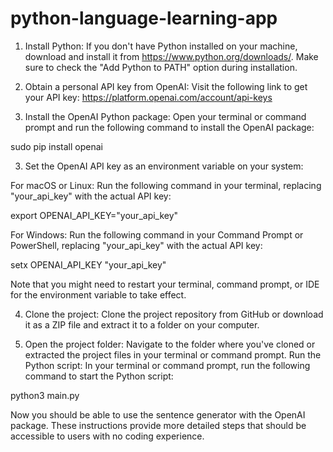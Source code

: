 # python-language-learning-app

1. Install Python: If you don't have Python installed on your machine, download and install it from https://www.python.org/downloads/. Make sure to check the "Add Python to PATH" option during installation.

2. Obtain a personal API key from OpenAI: Visit the following link to get your API key: https://platform.openai.com/account/api-keys

3. Install the OpenAI Python package: Open your terminal or command prompt and run the following command to install the OpenAI package:

sudo pip install openai

3. Set the OpenAI API key as an environment variable on your system:

For macOS or Linux: Run the following command in your terminal, replacing "your_api_key" with the actual API key:

export OPENAI_API_KEY="your_api_key"

For Windows: Run the following command in your Command Prompt or PowerShell, replacing "your_api_key" with the actual API key:

setx OPENAI_API_KEY "your_api_key"

Note that you might need to restart your terminal, command prompt, or IDE for the environment variable to take effect.

4. Clone the project: Clone the project repository from GitHub or download it as a ZIP file and extract it to a folder on your computer.

5. Open the project folder: Navigate to the folder where you've cloned or extracted the project files in your terminal or command prompt.
   Run the Python script: In your terminal or command prompt, run the following command to start the Python script:

python3 main.py

Now you should be able to use the sentence generator with the OpenAI package. These instructions provide more detailed steps that should be accessible to users with no coding experience.
